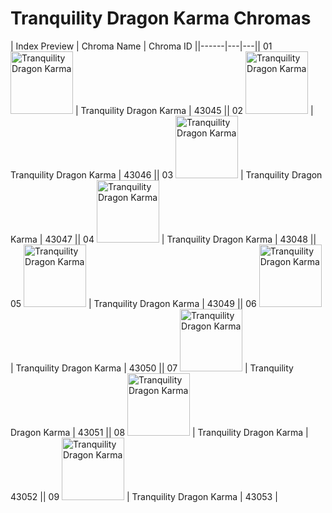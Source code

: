 # Tranquility Dragon Karma Chromas

| Index  Preview | Chroma Name | Chroma ID ||------|---|---|| 01  <img src='https://raw.communitydragon.org/latest/plugins/rcp-be-lol-game-data/global/default/v1/champion-chroma-images/43/43045.png' alt='Tranquility Dragon Karma' width='100'> | Tranquility Dragon Karma | 43045 || 02  <img src='https://raw.communitydragon.org/latest/plugins/rcp-be-lol-game-data/global/default/v1/champion-chroma-images/43/43046.png' alt='Tranquility Dragon Karma' width='100'> | Tranquility Dragon Karma | 43046 || 03  <img src='https://raw.communitydragon.org/latest/plugins/rcp-be-lol-game-data/global/default/v1/champion-chroma-images/43/43047.png' alt='Tranquility Dragon Karma' width='100'> | Tranquility Dragon Karma | 43047 || 04  <img src='https://raw.communitydragon.org/latest/plugins/rcp-be-lol-game-data/global/default/v1/champion-chroma-images/43/43048.png' alt='Tranquility Dragon Karma' width='100'> | Tranquility Dragon Karma | 43048 || 05  <img src='https://raw.communitydragon.org/latest/plugins/rcp-be-lol-game-data/global/default/v1/champion-chroma-images/43/43049.png' alt='Tranquility Dragon Karma' width='100'> | Tranquility Dragon Karma | 43049 || 06  <img src='https://raw.communitydragon.org/latest/plugins/rcp-be-lol-game-data/global/default/v1/champion-chroma-images/43/43050.png' alt='Tranquility Dragon Karma' width='100'> | Tranquility Dragon Karma | 43050 || 07  <img src='https://raw.communitydragon.org/latest/plugins/rcp-be-lol-game-data/global/default/v1/champion-chroma-images/43/43051.png' alt='Tranquility Dragon Karma' width='100'> | Tranquility Dragon Karma | 43051 || 08  <img src='https://raw.communitydragon.org/latest/plugins/rcp-be-lol-game-data/global/default/v1/champion-chroma-images/43/43052.png' alt='Tranquility Dragon Karma' width='100'> | Tranquility Dragon Karma | 43052 || 09  <img src='https://raw.communitydragon.org/latest/plugins/rcp-be-lol-game-data/global/default/v1/champion-chroma-images/43/43053.png' alt='Tranquility Dragon Karma' width='100'> | Tranquility Dragon Karma | 43053 |